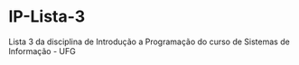 # IP-Lista-3
Lista 3 da disciplina de Introdução a Programação do curso de Sistemas de Informação - UFG
